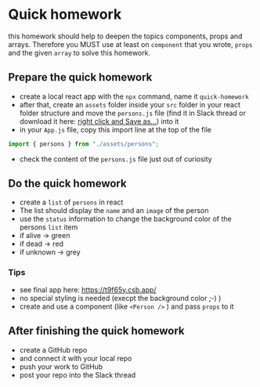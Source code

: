 # Quick homework

this homework should help to deepen the topics components, props and arrays. Therefore you MUST use at least on `component` that you wrote, `props` and the given `array` to solve this homework.

## Prepare the quick homework
- create a local react app with the `npx` command, name it `quick-homework`
- after that, create an `assets` folder inside your `src` folder in your react folder structure and move the `persons.js` file (find it in Slack thread or download it here: [right click and Save as...](https://github.com/mpagels/nf-react-props-array-homework/raw/main/persons.js)) into it
- in your `App.js` file, copy this import line at the top of the file
```js
import { persons } from "./assets/persons";
```
- check the content of the `persons.js` file just out of curiosity

## Do the quick homework
- create a `list` of `persons` in react
- The list should display the `name` and an `image` of the person
- use the `status` information to change the background color of the persons `list` item
- if alive -> green
- if dead -> red
- if unknown -> grey

### Tips
- see final app here: https://t9f65y.csb.app/
- no special styling is needed (execpt the background color ;-) )
- create and use a component (like `<Person />` ) and pass `props` to it

## After finishing the quick homework
- create a GitHub repo 
- and connect it with your local repo
- push your work to GitHub
- post your repo into the Slack thread
